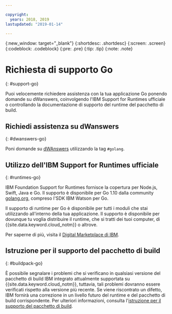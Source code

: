 ```yaml
---

copyright:
  years: 2018, 2019
lastupdated: "2019-01-14"

---
```


{:new_window: target="_blank"}
{:shortdesc: .shortdesc}
{:screen: .screen}
{:codeblock: .codeblock}
{:pre: .pre}
{:tip: .tip}
{:note: .note}

# Richiesta di supporto Go
{: #support-go}

Puoi velocemente richiedere assistenza con la tua applicazione Go ponendo domande su dWanswers, coinvolgendo l'IBM Support for Runtimes ufficiale o controllando la documentazione di supporto del runtime del pacchetto di build.

## Richiedi assistenza su dWanswers
{: #dwanswers-go}

Poni domande su [dWAnswers](https://developer.ibm.com/answers/topics/golang.html) utilizzando la tag `#golang`.

## Utilizzo dell'IBM Support for Runtimes ufficiale
{: #runtimes-go}

IBM Foundation Support for Runtimes fornisce la copertura per Node.js, Swift, Java e Go. Il supporto è disponibile per Go 1.10 dalla community [golang.org](https://golang.org/), compreso l'SDK IBM Watson per Go. 

Il supporto di runtime per Go è disponibile per tutti i moduli che stai utilizzando all'interno della tua applicazione. Il supporto è disponibile per dovunque tu voglia distribuire il runtime, che si tratti dei tuoi computer, di {{site.data.keyword.cloud_notm}} o altrove.

Per saperne di più, visita il [Digital Marketplace di IBM](https://www.ibm.com/us-en/marketplace/support-for-runtimes).

## Istruzione per il supporto del pacchetto di build
{: #buildpack-go}

È possibile segnalare i problemi che si verificano in qualsiasi versione del pacchetto di build IBM integrato attualmente supportata su {{site.data.keyword.cloud_notm}}, tuttavia, tali problemi dovranno essere verificati rispetto alla versione più recente. Se viene riscontrato un difetto, IBM fornirà una correzione in un livello futuro del runtime e del pacchetto di build corrispondente. Per ulteriori informazioni, consulta l'[istruzione per il supporto del pacchetto di build](/docs/runtimes/common/buildpackSupport.html).
